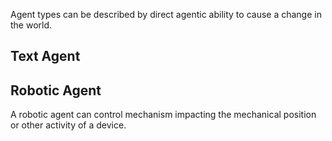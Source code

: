 Agent types can be described by direct agentic ability to cause a change in the world.

## Text Agent

## Robotic Agent

A robotic agent can control mechanism impacting the mechanical position or other activity of a device. 

